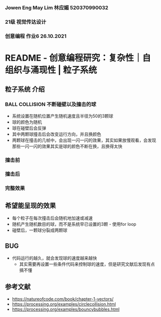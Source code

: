 ### Jowen Eng May Lim 林应媚 520370990032
### 21级 视觉传达设计
### 创意编程 作业6 26.10.2021
# README - 创意编程研究：复杂性｜自组织与涌现性 | 粒子系统

## 粒子系统 介绍
### BALL COLLISION 不断碰壁以及撞击的球
- 系统设置在随机位置产生随机速度且半径为50的3颗球
- 球的颜色为随机
- 球在碰壁后会反弹
- 其中两颗球撞击后会改变运行方向，并且换颜色
- 两颗球在撞击的几帧中，会出现一闪一闪的效果，其实如果放慢观看，会发现那些一闪一闪的效果其实是球的颜色不断在换，且换得太快

### 撞击前

### 撞击后

### 完整效果


## 希望能呈现的效果
- 每个粒子在每次撞击后会随机地加速或减速
- 随机产生随机数目的球，而不是系统早已设置的3颗 - 使用for loop
- 碰壁后，一颗球分裂成两颗球

## BUG
- 代码运行的越久，就会发现球的速度越来越快 
    - 其实需要再设置一些条件代码来控制球的速度，但是研究文献后发现有点搞不懂

## 参考文献
- https://natureofcode.com/book/chapter-1-vectors/
- https://processing.org/examples/circlecollision.html
- https://processing.org/examples/bouncybubbles.html